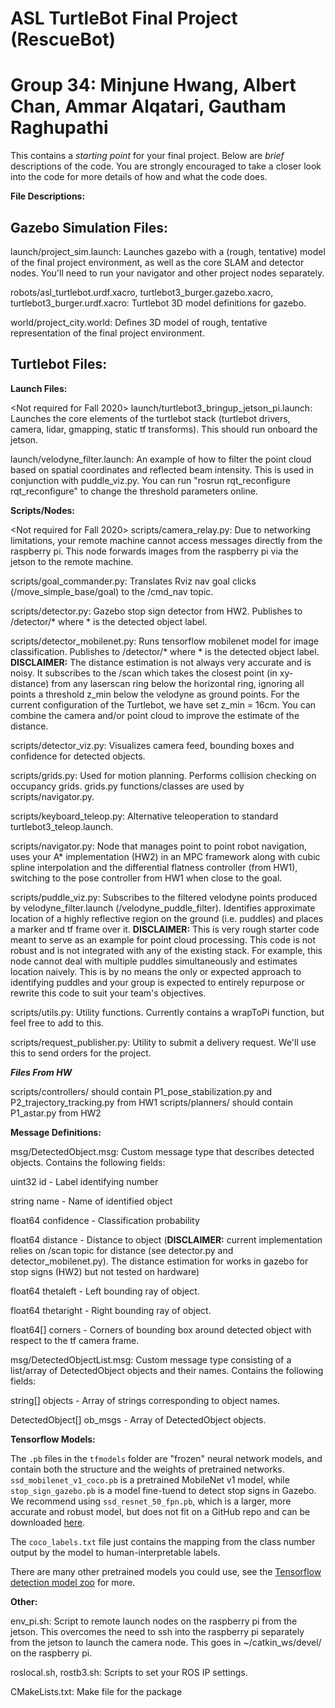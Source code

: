 # ASL TurtleBot Final Project (RescueBot)
# Group 34: Minjune Hwang, Albert Chan, Ammar Alqatari, Gautham Raghupathi

This contains a _starting point_ for your final project. Below are _brief_ descriptions of the code. You are strongly encouraged to take a closer look into the code for more details of how and what the code does.

**File Descriptions:**

**Gazebo Simulation Files:**
----------------------

launch/project_sim.launch: Launches gazebo with a (rough, tentative) model of the final project environment, as well as the core SLAM and detector nodes. You'll need to run your navigator and other project nodes separately.

robots/asl_turtlebot.urdf.xacro, turtlebot3_burger.gazebo.xacro, turtlebot3_burger.urdf.xacro: Turtlebot 3D model definitions for gazebo.

world/project_city.world: Defines 3D model of rough, tentative representation of the final project environment.


**Turtlebot Files:**
----------------------
**Launch Files:**

<Not required for Fall 2020> launch/turtlebot3_bringup_jetson_pi.launch: Launches the core elements of the turtlebot stack (turtlebot drivers, camera, lidar, gmapping, static tf transforms). This should run onboard the jetson.

launch/velodyne_filter.launch: An example of how to filter the point cloud based on spatial coordinates and reflected beam intensity. This is used in conjunction with puddle_viz.py. You can run "rosrun rqt_reconfigure rqt_reconfigure" to change the threshold parameters online.


**Scripts/Nodes:**

<Not required for Fall 2020> scripts/camera_relay.py: Due to networking limitations, your remote machine cannot access messages directly from the raspberry pi. This node forwards images from the raspberry pi via the jetson to the remote machine.

scripts/goal_commander.py: Translates Rviz nav goal clicks (/move_simple_base/goal) to the /cmd_nav topic.

scripts/detector.py: Gazebo stop sign detector from HW2. Publishes to /detector/* where * is the detected object label.

scripts/detector_mobilenet.py: Runs tensorflow mobilenet model for image classification. Publishes to /detector/* where * is the detected object label. **DISCLAIMER:** The distance estimation is not always very accurate and is noisy. It subscribes to the /scan which takes the closest point (in xy-distance) from any laserscan ring below the horizontal ring, ignoring all points a threshold z_min below the velodyne as ground points. For the current configuration of the Turtlebot, we have set z_min = 16cm. You can combine the camera and/or point cloud to improve the estimate of the distance.

scripts/detector_viz.py: Visualizes camera feed, bounding boxes and confidence for detected objects.

scripts/grids.py: Used for motion planning. Performs collision checking on occupancy grids. grids.py functions/classes are used by scripts/navigator.py.

scripts/keyboard_teleop.py: Alternative teleoperation to standard turtlebot3_teleop.launch.

scripts/navigator.py: Node that manages point to point robot navigation, uses your A\* implementation (HW2) in an MPC framework along with cubic spline interpolation and the differential flatness controller (from HW1), switching to the pose controller from HW1 when close to the goal.

scripts/puddle_viz.py: Subscribes to the filtered velodyne points produced by velodyne_filter.launch (/velodyne_puddle_filter). Identifies approximate location of a highly reflective region on the ground (i.e. puddles) and places a marker and tf frame over it. **DISCLAIMER:**  This is very rough starter code meant to serve as an example for point cloud processing. This code is not robust and is not integrated with any of the existing stack. For example, this node cannot deal with multiple puddles simultaneously and estimates location naively. This is by no means the only or expected approach to identifying puddles and your group is expected to entirely repurpose or rewrite this code to suit your team's objectives.

scripts/utils.py: Utility functions. Currently contains a wrapToPi function, but feel free to add to this.

scripts/request_publisher.py: Utility to submit a delivery request. We'll use this to send orders for the project.

***Files From HW***

scripts/controllers/ should contain P1_pose_stabilization.py and P2_trajectory_tracking.py from HW1
scripts/planners/ should contain P1_astar.py from HW2


**Message Definitions:**

msg/DetectedObject.msg: Custom message type that describes detected objects. Contains the following fields:

uint32 id - Label identifying number

string name - Name of identified object

float64 confidence - Classification probability

float64 distance - Distance to object (**DISCLAIMER:** current implementation relies on /scan topic for distance (see detector.py and detector_mobilenet.py). The distance estimation for works in gazebo for stop signs (HW2) but not tested on hardware)

float64 thetaleft - Left bounding ray of object.

float64 thetaright - Right bounding ray of object.

float64[] corners - Corners of bounding box around detected object with respect to the tf camera frame.

msg/DetectedObjectList.msg: Custom message type consisting of a list/array of DetectedObject objects and their names. Contains the following fields:

string[] objects - Array of strings corresponding to object names.

DetectedObject[] ob_msgs - Array of DetectedObject objects.


**Tensorflow Models:**

The `.pb` files in the `tfmodels` folder are "frozen" neural network models, and contain both the structure and the weights of pretrained networks. `ssd_mobilenet_v1_coco.pb` is a pretrained MobileNet v1 model, while `stop_sign_gazebo.pb` is a model fine-tuend to detect stop signs in Gazebo. We recommend using `ssd_resnet_50_fpn.pb`, which is a larger, more accurate and robust model, but does not fit on a GitHub repo and can be downloaded [here](https://stanford.app.box.com/s/vszjfhwkjb203qbwhzoirn3uzt5r16lv).

The `coco_labels.txt` file just contains the mapping from the class number output by the model to human-interpretable labels.

There are many other pretrained models you could use, see the [Tensorflow detection model zoo](https://github.com/tensorflow/models/blob/master/research/object_detection/g3doc/detection_model_zoo.md) for more.


**Other:**

env_pi.sh: Script to remote launch nodes on the raspberry pi from the jetson. This overcomes the need to ssh into the raspberry pi separately from the jetson to launch the camera node. This goes in ~/catkin_ws/devel/ on the raspberry pi.

roslocal.sh, rostb3.sh: Scripts to set your ROS IP settings.

CMakeLists.txt: Make file for the package
